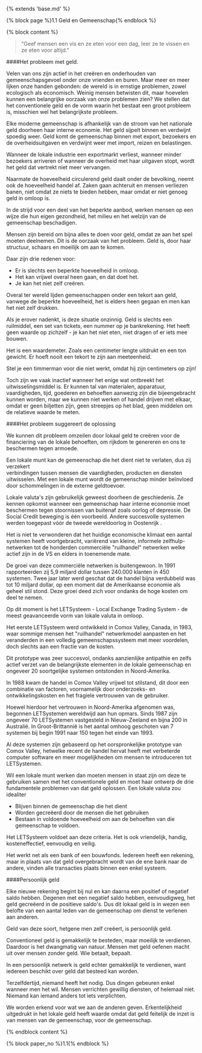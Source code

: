 {% extends 'base.md' %}

{% block page %}1.1 Geld en Gemeenschap{% endblock %}

{% block content %}

> "Geef mensen een vis en ze eten voor een dag, leer ze te vissen en ze eten voor altijd."

####Het probleem met geld.

Velen van ons zijn actief in het creëren en onderhouden van gemeenschapsgevoel
onder onze vrienden en buren. Maar meer en meer lijken onze handen gebonden:
de wereld is in ernstige problemen, zowel ecologisch als economisch.
Weinig mensen betwisten dit, maar hoevelen kunnen
een belangrijke oorzaak van onze problemen zien? We stellen dat het conventionele
geld en de vorm waarin het bestaat een groot probleem is,
misschien wel het belangrijkste probleem.

Elke moderne gemeenschap is afhankelijk van de stroom van het nationale geld
doorheen haar interne economie. Het geld sijpelt binnen en verdwijnt spoedig weer.
Geld komt de gemeenschap binnen met export, bezoekers en de overheidsuitgaven
en verdwijnt weer met import, reizen en belastingen.

Wanneer de lokale industrie een exportmarkt verliest, wanneer minder bezoekers arriveren
of wanneer de overheid met haar uitgaven stopt, wordt het geld dat vertrekt 
niet meer vervangen.

Naarmate de hoeveelheid circulerend geld daalt onder de bevolking, 
neemt ook de hoeveelheid
handel af. Zaken gaan achteruit en mensen verliezen banen, 
niet omdat ze niets te bieden hebben,
maar omdat er niet genoeg geld in omloop is.

In de strijd voor een deel van het beperkte aanbod, werken mensen op een wijze
die hun eigen gezondheid, het milieu en het welzijn van de gemeenschap beschadigen.

Mensen zijn bereid om bijna alles te doen voor geld, omdat ze aan het spel 
moeten deelnemen.
Dit is de oorzaak van het probleem. Geld is, door haar structuur,
schaars en moeilijk om aan te komen.

Daar zijn drie redenen voor:

* Er is slechts een beperkte hoeveelheid in omloop.
* Het kan vrijwel overal heen gaan, en dat doet het.
* Je kan het niet zelf creëren.

Overal ter wereld lijden gemeenschappen onder een tekort aan geld,
vanwege de beperkte hoeveelheid, het is elders heen gegaan en men
kan het niet zelf drukken.

Als je erover nadenkt, is deze situatie onzinnig. Geld is slechts een
ruilmiddel, een set van tickets, een nummer op je bankrekening. Het heeft
geen waarde op zichzelf - je kan het niet eten, niet dragen of er iets mee bouwen.

Het is een waardemeter. Zoals een centimeter lengte uitdrukt en een ton gewicht.
Er hoeft nooit een tekort te zijn aan meeteenheid.

Stel je een timmerman voor die niet werkt, omdat hij zijn centimeters op zijn!

Toch zijn we vaak inactief wanneer het enige wat ontbreekt het 
uitwisselingsmiddel is. Er kunnen tal van materialen, apparatuur, vaardigheden, 
tijd, goederen en behoeften aanwezig zijn die bijeengebracht kunnen worden, 
maar we kunnen niet werken of handel drijven met elkaar, omdat er geen
biljetten zijn, geen streepjes op het blad, geen middelen om de relatieve 
waarde te meten.

####Het probleem suggereert de oplossing

We kunnen dit probleem omzeilen door lokaal geld te creëren voor de 
financiering van de lokale behoeften, om rijkdom te genereren en ons te 
beschermen tegen armoede.

Een lokale munt kan de gemeenschap die het dient niet te verlaten, dus zij verzekert  
verbindingen tussen mensen die vaardigheden, producten en diensten uitwisselen. Met een
lokale munt wordt de gemeenschap minder beïnvloed door schommelingen in de
externe geldtoevoer.

Lokale valuta's zijn gebruikelijk geweest doorheen de geschiedenis. Ze kennen 
opkomst wanneer een gemeenschap haar interne economie moet beschermen tegen 
stoornissen van buitenaf zoals oorlog of depressie. De Social Credit beweging 
is één voorbeeld.
Andere succesvolle systemen werden toegepast vóór de tweede wereldoorlog in 
Oostenrijk .

Het is niet te verwonderen dat het huidige economische klimaat een aantal 
systemen heeft voortgebracht,
variërend van kleine, informele zelfhulp-netwerken tot de honderden
commerciële "ruilhandel" netwerken welke actief zijn in de VS en elders 
in toenemende mate.

De groei van deze commerciële netwerken is buitengewoon. In 1991 rapporteerden 
zij 5,9 miljard dollar tussen 240.000 klanten in 450 systemen. Twee jaar later 
werd geschat dat de handel bijna verdubbeld was tot 10 miljard dollar, op een 
moment dat de Amerikaanse economie als geheel stil stond. Deze groei deed zich 
voor ondanks de hoge kosten om deel te nemen.

Op dit moment is het LETSysteem - Local Exchange Trading System - de meest 
geavanceerde vorm van lokale valuta in omloop.

Het eerste LETSysteem werd ontwikkeld in Comox Valley, Canada, in 1983,
waar sommige mensen het "ruilhandel" netwerkmodel aanpasten en het veranderden 
in een volledig gemeenschapssysteem met meer voordelen, doch slechts aan een 
fractie van de kosten.

Dit prototype was zeer succesvol, ondanks aanzienlijke antipathie en
zelfs actief verzet van de belangrijkste elementen in de lokale gemeenschap en
ongeveer 20 soortgelijke systemen ontstonden in Noord-Amerika.

In 1988 kwam de handel in Comox Valley vrijwel tot stilstand, dit door een 
combinatie van factoren, voornamelijk door onderzoeks- en ontwikkelingskosten 
en het fragiele vertrouwen van de gebruiker.

Hoewel hierdoor het vertrouwen in Noord-Amerika afgenomen was, begonnen LETSystemen
wereldwijd aan hun opmars. Sinds 1987 zijn ongeveer 70 LETSystemen vastgesteld 
in Nieuw-Zeeland en bijna 200 in Australië. In Groot-Brittannië is het aantal 
omhoog geschoten van 7 systemen bij begin 1991 naar 150 tegen het einde 
van 1993.

Al deze systemen zijn gebaseerd op het oorspronkelijke prototype van 
Comox Valley, hetwelke recent de handel hervat heeft met verbeterde computer 
software en meer mogelijkheden om mensen te introduceren tot LETSystemen.

Wil een lokale munt werken dan moeten mensen in staat zijn om deze te 
gebruiken samen met het conventionele geld en moet haar ontwerp de 
drie fundamentele problemen van dat geld oplossen.
Een lokale valuta zou idealiter

* Blijven binnen de gemeenschap die het dient
* Worden gecreëerd door de mensen die het gebruiken
* Bestaan in voldoende hoeveelheid om aan de behoeften van die gemeenschap te voldoen.

Het LETSysteem voldoet aan deze criteria. Het is ook vriendelijk, handig, kosteneffectief,
eenvoudig en veilig.

Het werkt net als een bank of een bouwfonds. Iedereen heeft een rekening,
maar in plaats van dat geld overgebracht wordt van de ene bank naar de andere,
vinden alle transacties plaats binnen een enkel systeem.

####Persoonlijk geld

Elke nieuwe rekening begint bij nul en kan daarna een positief of negatief saldo 
hebben. Degenen met een negatief saldo hebben, eenvoudigweg, het geld gecreëerd 
in de positieve saldo's.
Dus dit lokaal geld is in wezen een belofte van een aantal leden van de 
gemeenschap om dienst te verlenen aan anderen.

Geld van deze soort, hetgene men zelf creëert, is persoonlijk geld.

Conventioneel geld is gemakkelijk te besteden, maar moeilijk te verdienen. Daardoor is
het dwangmatig van natuur. Mensen met geld oefenen macht uit over mensen zonder geld.
Wie betaalt, bepaalt.

In een persoonlijk netwerk is geld echter gemakkelijk te verdienen, want iedereen 
beschikt over geld dat besteed kan worden.

Terzelfdertijd, niemand heeft het nodig. Dus dingen gebeuren enkel wanneer men het wil.
Mensen verrichten gewillig diensten, of helemaal niet. Niemand kan iemand anders 
tot iets verplichten.

We worden erkend voor wat we aan de anderen geven. Erkentelijkheid uitgedrukt 
in het lokale geld heeft waarde omdat dat geld feitelijk de inzet is van mensen 
van de gemeenschap, voor de gemeenschap.

{% endblock content %}

{% block paper_no %}1.1{% endblock %}

